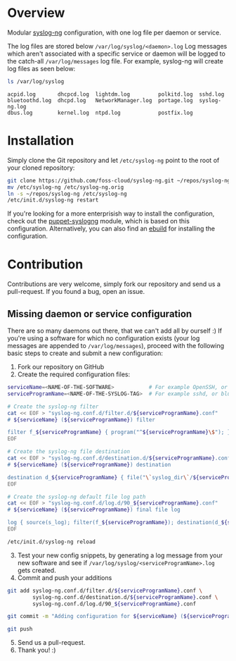 # Overview
Modular [syslog-ng](http://www.balabit.com/network-security/syslog-ng) configuration, with one log file per daemon or service.

The log files are stored below <code>/var/log/syslog/\<daemon\>.log</code>
Log messages which aren't associated with a specific service or daemon will be logged to the catch-all <code>/var/log/messages</code> log file.
For example, syslog-ng will create log files as seen below:
```bash
ls /var/log/syslog
```

```
acpid.log       dhcpcd.log  lightdm.log         polkitd.log  sshd.log
bluetoothd.log  dhcpd.log   NetworkManager.log  portage.log  syslog-ng.log
dbus.log        kernel.log  ntpd.log            postfix.log
```

# Installation
Simply clone the Git repository and let <code>/etc/syslog-ng</code> point to the root of your cloned repository:

```bash
git clone https://github.com/foss-cloud/syslog-ng.git ~/repos/syslog-ng
mv /etc/syslog-ng /etc/syslog-ng.orig
ln -s ~/repos/syslog-ng /etc/syslog-ng
/etc/init.d/syslog-ng restart
```

If you're looking for a more enterprisish way to install the configuration, check out the [puppet-syslogng](https://github.com/purplehazech/puppet-syslogng) module, which is based on this configuration. Alternatively, you can also find an [ebuild](https://github.com/stepping-stone/portage-overlay/tree/master/sys-apps/sst-syslog-ng-configuration) for installing the configuration.

# Contribution
Contributions are very welcome, simply fork our repository and send us a pull-request. If you found a bug, open an issue.

## Missing daemon or service configuration
There are so many daemons out there, that we can't add all by ourself :) If you're using a software for which no configuration exists (your log messages are appended to <code>/var/log/messages</code>), proceed with the following basic steps to create and submit a new configuration:

1. Fork our repository on GitHub
2. Create the required configuration files:


```bash
serviceName=<NAME-OF-THE-SOFTWARE>           # For example OpenSSH, or Bluetooth daemon.
serviceProgramName=<NAME-OF-THE-SYSLOG-TAG>  # For example sshd, or bluetoothd.

# Create the syslog-ng filter 
cat << EOF > "syslog-ng.conf.d/filter.d/${serviceProgramName}.conf"
# ${serviceName} (${serviceProgramName}) filter

filter f_${serviceProgramName} { program("^${serviceProgramName}\$"); };
EOF

# Create the syslog-ng file destination
cat << EOF > "syslog-ng.conf.d/destination.d/${serviceProgramName}.conf"
# ${serviceName} (${serviceProgramName}) destination

destination d_${serviceProgramName} { file("\`syslog_dir\`/${serviceProgramName}.log"); };
EOF

# Create the syslog-ng default file log path
cat << EOF > "syslog-ng.conf.d/log.d/90_${serviceProgramName}.conf"
# ${serviceName} (${serviceProgramName}) final file log

log { source(s_log); filter(f_${serviceProgramName}); destination(d_${serviceProgramName}); flags(final); };
EOF

/etc/init.d/syslog-ng reload
```

3. Test your new config snippets, by generating a log message from your new software and see if <code>/var/log/syslog/\<serviceProgramName\>.log</code> gets created.
4. Commit and push your additions


```bash
git add syslog-ng.conf.d/filter.d/${serviceProgramName}.conf \
        syslog-ng.conf.d/destination.d/${serviceProgramName}.conf \
        syslog-ng.conf.d/log.d/90_${serviceProgramName}.conf

git commit -m "Adding configuration for ${serviceName} (${serviceProgramName})."

git push
```

5. Send us a pull-request.
6. Thank you! :)
